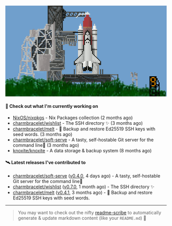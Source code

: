 ![](https://raw.githubusercontent.com/penguwin/penguwin/master/assets/shuttle.gif)

#### 🚀 Check out what I'm currently working on

- [NixOS/nixpkgs](https://github.com/NixOS/nixpkgs) - Nix Packages collection (2 months ago)
- [charmbracelet/wishlist](https://github.com/charmbracelet/wishlist) - The SSH directory ✨ (3 months ago)
- [charmbracelet/melt](https://github.com/charmbracelet/melt) - 🧊 Backup and restore Ed25519 SSH keys with seed words. (3 months ago)
- [charmbracelet/soft-serve](https://github.com/charmbracelet/soft-serve) - A tasty, self-hostable Git server for the command line🍦 (3 months ago)
- [knoxite/knoxite](https://github.com/knoxite/knoxite) - A data storage &amp; backup system (8 months ago)

#### 🛰️ Latest releases I've contributed to

- [charmbracelet/soft-serve](https://github.com/charmbracelet/soft-serve) ([v0.4.0](https://github.com/charmbracelet/soft-serve/releases/tag/v0.4.0), 4 days ago) - A tasty, self-hostable Git server for the command line🍦
- [charmbracelet/wishlist](https://github.com/charmbracelet/wishlist) ([v0.7.0](https://github.com/charmbracelet/wishlist/releases/tag/v0.7.0), 1 month ago) - The SSH directory ✨
- [charmbracelet/melt](https://github.com/charmbracelet/melt) ([v0.4.1](https://github.com/charmbracelet/melt/releases/tag/v0.4.1), 3 months ago) - 🧊 Backup and restore Ed25519 SSH keys with seed words.

---

> You may want to check out the nifty [readme-scribe](https://github.com/muesli/readme-scribe) to automatically generate & update markdown content (like your `README.md`) 🔭
